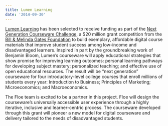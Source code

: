 ```yaml
---
title: Lumen Learning
date: '2014-09-30'
---
```

[Lumen Learning](http://lumenlearning.com/) has been selected to receive funding as part of the
[Next Generation Courseware Challenge](https://www.gatesfoundation.org/Media-Center/Press-Releases/2014/09/Gates-Foundation-Announces-Finalists-for-$20-Million-in-Digital-Courseware-Investments),
a $20 million grant competition from the [Bill & Melinda Gates Foundation](http://www.gatesfoundation.org/)
to build exemplary, affordable digital course materials that improve student success among low-income
and disadvantaged learners. Inspired in part by the groundbreaking work of Benjamin Bloom, Lumen’s
courseware will apply educational strategies that show promise for improving learning outcomes: personal
learning pathways for developing subject mastery; personalized teaching; and effective use of open
educational resources. The result will be “next generation” courseware for four introductory-level
college courses that enroll millions of students every year: Introduction to Business; Principles of
Marketing; Microeconomics; and Macroeconomics.

The Floe team is excited to be a partner in this project. Floe will design the courseware’s universally
accessible user experience through a highly iterative, inclusive and learner-centric process.
The courseware developed through this grant will pioneer a new model for digital courseware and
delivery tailored to the needs of disadvantaged students.
